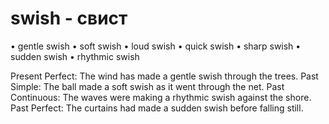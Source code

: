 # swish - свист

• gentle swish
• soft swish
• loud swish
• quick swish
• sharp swish
• sudden swish
• rhythmic swish

Present Perfect: The wind has made a gentle swish through the trees.
Past Simple: The ball made a soft swish as it went through the net.
Past Continuous: The waves were making a rhythmic swish against the shore.
Past Perfect: The curtains had made a sudden swish before falling still.
